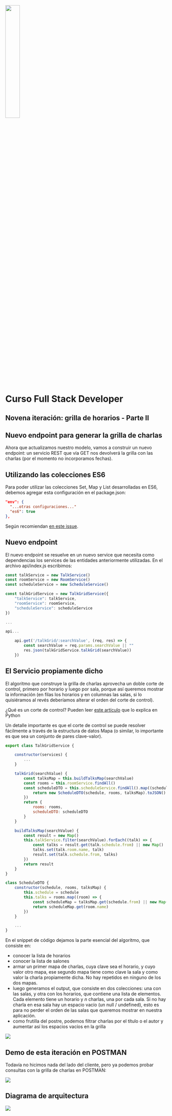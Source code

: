 <img src="images/license.png"
    width="30%" height="30%">

# Curso Full Stack Developer

## Novena iteración: grilla de horarios - Parte II

## Nuevo endpoint para generar la grilla de charlas

Ahora que actualizamos nuestro modelo, vamos a construir un nuevo endpoint: un servicio REST que vía GET nos devolverá la grilla con las charlas (por el momento no incorporamos fechas).

## Utilizando las colecciones ES6

Para poder utilizar las colecciones Set, Map y List desarrolladas en ES6, debemos agregar esta configuración en el package.json:

```json
"env": {
  "...otras configuraciones..."
  "es6": true
},
```

Según recomiendan [en este issue](https://github.com/eslint/eslint/issues/5674).

## Nuevo endpoint

El nuevo endpoint se resuelve en un nuevo service que necesita como dependencias los services de las entidades anteriormente utilizadas. En el archivo api/index.js escribimos:

```javascript
const talkService = new TalkService()
const roomService = new RoomService()
const scheduleService = new ScheduleService()

const talkGridService = new TalkGridService({
	"talkService": talkService,
	"roomService": roomService,
	"scheduleService": scheduleService
})

...

api...

	api.get('/talkGrid/:searchValue', (req, res) => {
		const searchValue = req.params.searchValue || ""
		res.json(talkGridService.talkGrid(searchValue))
	})

```

## El Servicio propiamente dicho

El algoritmo que construye la grilla de charlas aprovecha un doble corte de control, primero por horario y luego por sala, porque así queremos mostrar la información (en filas los horarios y en columnas las salas, si lo quisiéramos al revés deberíamos alterar el orden del corte de control).

¿Qué es un corte de control? Pueden leer [este artículo](http://librosweb.es/libro/algoritmos_python/capitulo_13/corte_de_control.html) que lo explica en Python

Un detalle importante es que el corte de control se puede resolver fácilmente a través de la estructura de datos Mapa (o similar, lo importante es que sea un conjunto de pares clave-valor).

```javascript
export class TalkGridService {

    constructor(services) {
        ...
    }

    talkGrid(searchValue) {
        const talksMap = this.buildTalksMap(searchValue)
        const rooms = this.roomService.findAll()
        const scheduleDTO = this.scheduleService.findAll().map((schedule) => {
            return new ScheduleDTO(schedule, rooms, talksMap).toJSON()
        })
        return {
            rooms: rooms,
            scheduleDTO: scheduleDTO
        }
    }

    buildTalksMap(searchValue) {
        const result = new Map()
        this.talkService.filter(searchValue).forEach((talk) => {
            const talks = result.get(talk.schedule.from) || new Map()
            talks.set(talk.room.name, talk)
            result.set(talk.schedule.from, talks)
        })
        return result
    }
}

class ScheduleDTO {
    constructor(schedule, rooms, talksMap) {
        this.schedule = schedule
        this.talks = rooms.map((room) => {
            const scheduleMap = talksMap.get(schedule.from) || new Map()
            return scheduleMap.get(room.name)
        })
    }

    ...
}
```

En el snippet de código dejamos la parte esencial del algoritmo, que consiste en:

- conocer la lista de horarios
- conocer la lista de salones
- armar un primer mapa de charlas, cuya clave sea el horario, y cuyo valor otro mapa, ese segundo mapa tiene como clave la sala y como valor la charla propiamente dicha. No hay repetidos en ninguno de los dos mapas.
- luego generamos el output, que consiste en dos colecciones: una con las salas, y otra con los horarios, que contiene una lista de elementos. Cada elemento tiene un horario y _n_ charlas, una por cada sala. Si no hay charla en esa sala hay un espacio vacío (un null / undefined), esto es para no perder el orden de las salas que queremos mostrar en nuestra aplicación.
- como frutilla del postre, podemos filtrar charlas por el título o el autor y aumentar así los espacios vacíos en la grilla 

![](images/generacionGrillaCharlas.png)

## Demo de esta iteración en POSTMAN

Todavía no hicimos nada del lado del cliente, pero ya podemos probar consultas con la grilla de charlas en POSTMAN:

![](images/demo.gif)

## Diagrama de arquitectura

![](images/iteracion9.png)


